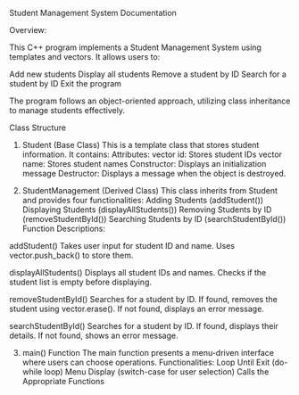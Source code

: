 Student Management System Documentation

Overview:

This C++ program implements a Student Management System using templates and vectors. It allows users to:

Add new students
Display all students
Remove a student by ID
Search for a student by ID
Exit the program

The program follows an object-oriented approach, utilizing class inheritance to manage students effectively.

Class Structure
1. Student<T> (Base Class)
This is a template class that stores student information. It contains:
Attributes:
vector<T> id: Stores student IDs
vector<T> name: Stores student names
Constructor: Displays an initialization message
Destructor: Displays a message when the object is destroyed.

2. StudentManagement<T> (Derived Class)
This class inherits from Student<T> and provides four functionalities:
Adding Students (addStudent())
Displaying Students (displayAllStudents())
Removing Students by ID (removeStudentById())
Searching Students by ID (searchStudentById())
Function Descriptions:

addStudent()
Takes user input for student ID and name.
Uses vector.push_back() to store them.

displayAllStudents()
Displays all student IDs and names.
Checks if the student list is empty before displaying.

removeStudentById()
Searches for a student by ID.
If found, removes the student using vector.erase().
If not found, displays an error message.

searchStudentById()
Searches for a student by ID.
If found, displays their details.
If not found, shows an error message.

3. main() Function
The main function presents a menu-driven interface where users can choose operations.
Functionalities:
Loop Until Exit (do-while loop)
Menu Display (switch-case for user selection)
Calls the Appropriate Functions




